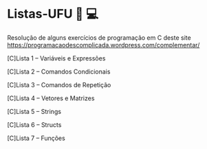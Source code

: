 # Listas-UFU :book: :computer:

Resolução de alguns exercícios de programação em C deste site https://programacaodescomplicada.wordpress.com/complementar/

[C]Lista 1 – Variáveis e Expressões

[C]Lista 2 – Comandos Condicionais

[C]Lista 3 – Comandos de Repetição

[C]Lista 4 – Vetores e Matrizes

[C]Lista 5 – Strings

[C]Lista 6 – Structs

[C]Lista 7 – Funções
